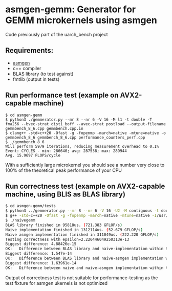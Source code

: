 # asmgen-gemm: Generator for GEMM microkernels using asmgen

Code previously part of the uarch\_bench project

## Requirements:
- [asmgen](https://github.com/linedot/asmgen)
- c++ compiler
- BLAS library (to test against)
- fmtlib (output in tests)


## Run performance test  (example on AVX2-capable machine)
```
$ cd asmgen-gemm
$ python3 ./gemmerator.py --mr 8 --nr 6 -V 16 -M l1 -t double -T fma256 --bvec-strat dist1_boff --avec-strat postload --output-filename gemmbench_8_6.cpp gemmbench.cpp.in
$ clang++ -std=c++20 -Ofast -g -fopenmp -march=native -mtune=native -o gemmbench_8_6 gemmbench_8_6.cpp performance_counters_perf.cpp
$ ./gemmbench_8_6
Will perform 5979 iterations, reducing measurement overhead to 0.1%
Event: CYCLES - min: 286640; avg: 287538; max: 289944
Avg. 15.9697 FLOPS/cycle
```
With a sufficiently large microkernel you should see a number very close to 100% of the theoretical peak performance of your CPU

## Run correctness test (example on AVX2-capable machine, using BLIS as BLAS library)

```bash
$ cd asmgen-gemm/tests
$ python3 ../gemmerator.py --mr 8 --nr 6 -V 16 -U2 -M contiguous -t double -T fma256 --bvec-strat dist1_boff --avec-strat postload --output-filename naive_asmgen_gemm.cpp naive_asmgen_gemm.cpp.in
$ g++ -std=c++20 -Ofast -g -fopenmp -march=native -mtune=native -I/usr/include/blis/ naivegemm.cpp naive_asmgen_gemm.cpp -o naivegemm -lfmt -lblis-mt
$ ./naivegemm 
BLAS library finished in 95818us. (721.383 GFLOP/s)
Naive implementation finished in 1312114us. (52.679 GFLOP/s)
Naive asmgen implementation finished in 311049us. (222.220 GFLOP/s)
Testing correctness with epsilon=2.220446049250313e-13
Biggest difference: 4.88426e-15
OK:   Difference between BLAS library and naive-implementation within tolerance.
Biggest difference: 1.547e-14
OK:   Difference between BLAS library and naive-asmgen implementation within tolerance.
Biggest difference: 1.63961e-14
OK:   Difference between naive and naive-asmgen implementation within tolerance.
```

Output of correctness test is not suitable for performance-testing as the test fixture for asmgen ukernels is not optimized
